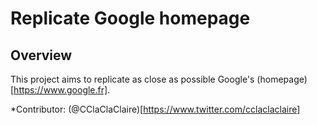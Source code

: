 # Replicate Google homepage

## Overview
This project aims to replicate as close as possible Google's (homepage)[https://www.google.fr]. 



*Contributor: (@CClaClaClaire)[https://www.twitter.com/cclaclaclaire]
